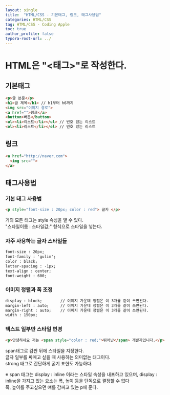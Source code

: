 ```yaml
---
layout: single
title:  "HTML/CSS - 기본태그, 링크, 태그사용법"
categories: HTML/CSS
tag: HTML/CSS - Coding Apple
toc: true
author_profile: false
typora-root-url: ../
---
```


# HTML은 "<태그>"로 작성한다.

## 기본태그
```html
<p>글 본문</p>
<h1>글 제목</h1> // h1부터 h6까지
<img src="이미지 경로">
<a href="">링크</a>
<button>버튼</button>
<ul><li>리스트</li></ul> // 번호 없는 리스트
<ol><li>리스트</li></ol> // 번호 있는 리스트
```

## 링크
```html
<a href="http://naver.com">
  <img src="">
</a>
```

## 태그사용법
### 기본 태그 사용법
```html
<p style="font-size : 20px; color : red"> 글자 </p>
```
거의 모든 태그는 style 속성을 열 수 있다.\
"스타일이름 : 스타일값;" 형식으로 스타일을 넣는다.
### 자주 사용하는 글자 스타일들
```html
font-size : 20px;
font-family : 'gulim';
color : black;
letter-spacing : -1px;
text-align : center;
font-weight : 600;
```
### 이미지 정렬과 폭 조정
```html
display : block;        // 이미지 가운데 정렬은 이 3개를 같이 쓰면된다.
margin-left : auto;     // 이미지 가운데 정렬은 이 3개를 같이 쓰면된다.
margin-right : auto;    // 이미지 가운데 정렬은 이 3개를 같이 쓰면된다.
width : 150px;
```
### 텍스트 일부만 스타일 변경
```html
<p>안녕하세요 저는 <span style="color : red;">뛰어난</span> 개발자입니다.</p>
```
span태그로 감싼 뒤에 스타일을 지정한다.\
글자 일부를 싸매고 싶을 때 사용하는 의미없는 태그이다.\
strong 태그로 간단하게 굵기 표현도 가능하다.

※ span 태그는 display : inline 이라는 스타일 속성을 내포하고 있으며, display : inline을 가지고 있는 요소는 폭, 높이 등을 단독으로 결정할 수 없다\
폭, 높이를 주고싶으면 얘를 감싸고 있는 p에 준다.